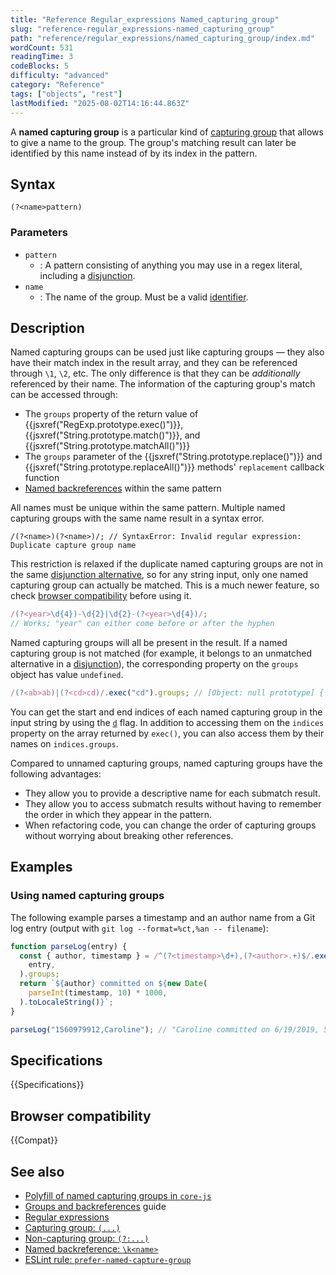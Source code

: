 ```yaml
---
title: "Reference Regular_expressions Named_capturing_group"
slug: "reference-regular_expressions-named_capturing_group"
path: "reference/regular_expressions/named_capturing_group/index.md"
wordCount: 531
readingTime: 3
codeBlocks: 5
difficulty: "advanced"
category: "Reference"
tags: ["objects", "rest"]
lastModified: "2025-08-02T14:16:44.863Z"
---
```



A **named capturing group** is a particular kind of [capturing group](/en-US/docs/Web/JavaScript/Reference/Regular_expressions/Capturing_group) that allows to give a name to the group. The group's matching result can later be identified by this name instead of by its index in the pattern.

## Syntax

```regex
(?<name>pattern)
```

### Parameters

- `pattern`
  - : A pattern consisting of anything you may use in a regex literal, including a [disjunction](/en-US/docs/Web/JavaScript/Reference/Regular_expressions/Disjunction).
- `name`
  - : The name of the group. Must be a valid [identifier](/en-US/docs/Web/JavaScript/Reference/Lexical_grammar#identifiers).

## Description

Named capturing groups can be used just like capturing groups — they also have their match index in the result array, and they can be referenced through `\1`, `\2`, etc. The only difference is that they can be _additionally_ referenced by their name. The information of the capturing group's match can be accessed through:

- The `groups` property of the return value of {{jsxref("RegExp.prototype.exec()")}}, {{jsxref("String.prototype.match()")}}, and {{jsxref("String.prototype.matchAll()")}}
- The `groups` parameter of the {{jsxref("String.prototype.replace()")}} and {{jsxref("String.prototype.replaceAll()")}} methods' `replacement` callback function
- [Named backreferences](/en-US/docs/Web/JavaScript/Reference/Regular_expressions/Named_backreference) within the same pattern

All names must be unique within the same pattern. Multiple named capturing groups with the same name result in a syntax error.

```js-nolint example-bad
/(?<name>)(?<name>)/; // SyntaxError: Invalid regular expression: Duplicate capture group name
```

This restriction is relaxed if the duplicate named capturing groups are not in the same [disjunction alternative](/en-US/docs/Web/JavaScript/Reference/Regular_expressions/Disjunction), so for any string input, only one named capturing group can actually be matched. This is a much newer feature, so check [browser compatibility](#browser_compatibility) before using it.

```js
/(?<year>\d{4})-\d{2}|\d{2}-(?<year>\d{4})/;
// Works; "year" can either come before or after the hyphen
```

Named capturing groups will all be present in the result. If a named capturing group is not matched (for example, it belongs to an unmatched alternative in a [disjunction](/en-US/docs/Web/JavaScript/Reference/Regular_expressions/Disjunction)), the corresponding property on the `groups` object has value `undefined`.

```js
/(?<ab>ab)|(?<cd>cd)/.exec("cd").groups; // [Object: null prototype] { ab: undefined, cd: 'cd' }
```

You can get the start and end indices of each named capturing group in the input string by using the [`d`](/en-US/docs/Web/JavaScript/Reference/Global_Objects/RegExp/hasIndices) flag. In addition to accessing them on the `indices` property on the array returned by `exec()`, you can also access them by their names on `indices.groups`.

Compared to unnamed capturing groups, named capturing groups have the following advantages:

- They allow you to provide a descriptive name for each submatch result.
- They allow you to access submatch results without having to remember the order in which they appear in the pattern.
- When refactoring code, you can change the order of capturing groups without worrying about breaking other references.

## Examples

### Using named capturing groups

The following example parses a timestamp and an author name from a Git log entry (output with `git log --format=%ct,%an -- filename`):

```js
function parseLog(entry) {
  const { author, timestamp } = /^(?<timestamp>\d+),(?<author>.+)$/.exec(
    entry,
  ).groups;
  return `${author} committed on ${new Date(
    parseInt(timestamp, 10) * 1000,
  ).toLocaleString()}`;
}

parseLog("1560979912,Caroline"); // "Caroline committed on 6/19/2019, 5:31:52 PM"
```

## Specifications

{{Specifications}}

## Browser compatibility

{{Compat}}

## See also

- [Polyfill of named capturing groups in `core-js`](https://github.com/zloirock/core-js#ecmascript-string-and-regexp)
- [Groups and backreferences](/en-US/docs/Web/JavaScript/Guide/Regular_expressions/Groups_and_backreferences) guide
- [Regular expressions](/en-US/docs/Web/JavaScript/Reference/Regular_expressions)
- [Capturing group: `(...)`](/en-US/docs/Web/JavaScript/Reference/Regular_expressions/Capturing_group)
- [Non-capturing group: `(?:...)`](/en-US/docs/Web/JavaScript/Reference/Regular_expressions/Non-capturing_group)
- [Named backreference: `\k<name>`](/en-US/docs/Web/JavaScript/Reference/Regular_expressions/Named_backreference)
- [ESLint rule: `prefer-named-capture-group`](https://eslint.org/docs/latest/rules/prefer-named-capture-group)
